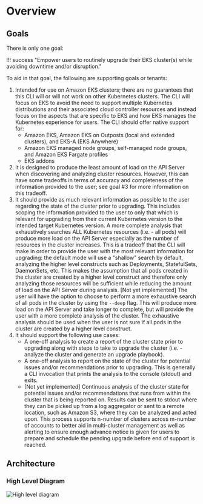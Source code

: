 # Overview

## Goals

There is only one goal:

!!! success "Empower users to routinely upgrade their EKS cluster(s) while avoiding downtime and/or disruption."

To aid in that goal, the following are supporting goals or tenants:

1. Intended for use on Amazon EKS clusters; there are no guarantees that this CLI will or will not work on other Kubernetes clusters. The CLI will focus on EKS to avoid the need to support multiple Kubernetes distributions and their associated cloud controller resources and instead focus on the aspects that are specific to EKS and how EKS manages the Kubernetes experience for users. The CLI should offer native support for:
   - Amazon EKS, Amazon EKS on Outposts (local and extended clusters), and EKS-A (EKS Anywhere)
   - Amazon EKS managed node groups, self-managed node groups, and Amazon EKS Fargate profiles
   - EKS addons
2. It is designed to produce the least amount of load on the API Server when discovering and analyzing cluster resources. However, this can have some tradeoffs in terms of accuracy and completeness of the information provided to the user; see goal #3 for more information on this tradeoff.
3. It should provide as much relevant information as possible to the user regarding the state of the cluster prior to upgrading. This includes scoping the information provided to the user to only that which is relevant for upgrading from their current Kubernetes version to the intended target Kubernetes version. A more complete analysis that exhaustively searches ALL Kubernetes resources (i.e. - all pods) will produce more load on the API Server especially as the number of resources in the cluster increases. This is a tradeoff that the CLI will make in order to provide the user with the most relevant information for upgrading: the default mode will use a "shallow" search by default, analyzing the higher level constructs such as Deployments, StatefulSets, DaemonSets, etc. This makes the assumption that all pods created in the cluster are created by a higher level construct and therefore only analyzing those resources will be sufficient while reducing the amount of load on the API Server during analysis. [Not yet implemented] The user will have the option to choose to perform a more exhaustive search of all pods in the cluster by using the `--deep` flag. This will produce more load on the API Server and take longer to complete, but will provide the user with a more complete analysis of the cluster. The exhaustive analysis should be used when the user is not sure if all pods in the cluster are created by a higher level construct.
4. It should support the following use cases:
   - A one-off analysis to create a report of the cluster state prior to upgrading along with steps to take to upgrade the cluster (i.e. - analyze the cluster and generate an upgrade playbook).
   - A one-off analysis to report on the state of the cluster for potential issues and/or recommendations prior to upgrading. This is generally a CLI invocation that prints the analysis to the console (stdout) and exits.
   - [Not yet implemented] Continuous analysis of the cluster state for potential issues and/or recommendations that runs from within the cluster that is being reported on. Results can be sent to stdout where they can be picked up from a log aggregator or sent to a remote location, such as Amazon S3, where they can be analyzed and acted upon. This process supports n-number of clusters across m-number of accounts to better aid in multi-cluster management as well as alerting to ensure enough advance notice is given for users to prepare and schedule the pending upgrade before end of support is reached.

## Architecture

### High Level Diagram

![High level diagram](https://raw.githubusercontent.com/clowdhaus/eksup/blob/main/docs/imgs/checks.png)
